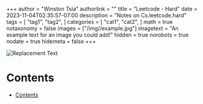 +++
author = "Winston Tsia"
authorlink = ""
title = "Leetcode - Hard"
date = 2023-11-04T02:35:57-07:00
description = "Notes on Cs.leetcode.hard"
tags = [
    "tag1",
    "tag2",
]
categories = [
    "cat1",
    "cat2",
]
math = true
notaxonomy = false
images = ["/img/<folder>/example.jpg"]
imagetext = "An example text for an image you could add!"
hidden = true
norobots = true
nodate = true
hidemeta = false
+++

![Replacement Text](/rover/img/<topic>/<image>.png)

# Contents
- [Contents](#contents)



